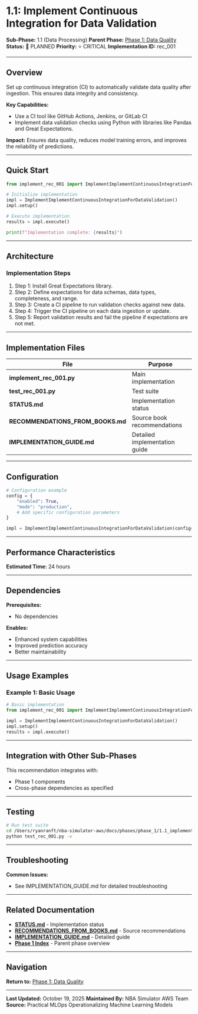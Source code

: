 # 1.1: Implement Continuous Integration for Data Validation

**Sub-Phase:** 1.1 (Data Processing)
**Parent Phase:** [Phase 1: Data Quality](../PHASE_1_INDEX.md)
**Status:** 🔵 PLANNED
**Priority:** ⭐ CRITICAL
**Implementation ID:** rec_001

---

## Overview

Set up continuous integration (CI) to automatically validate data quality after ingestion. This ensures data integrity and consistency.

**Key Capabilities:**
- Use a CI tool like GitHub Actions, Jenkins, or GitLab CI
- Implement data validation checks using Python with libraries like Pandas and Great Expectations.

**Impact:**
Ensures data quality, reduces model training errors, and improves the reliability of predictions.

---

## Quick Start

```python
from implement_rec_001 import ImplementImplementContinuousIntegrationForDataValidation

# Initialize implementation
impl = ImplementImplementContinuousIntegrationForDataValidation()
impl.setup()

# Execute implementation
results = impl.execute()

print(f"Implementation complete: {results}")
```

---

## Architecture

### Implementation Steps

1. Step 1: Install Great Expectations library.
2. Step 2: Define expectations for data schemas, data types, completeness, and range.
3. Step 3: Create a CI pipeline to run validation checks against new data.
4. Step 4: Trigger the CI pipeline on each data ingestion or update.
5. Step 5: Report validation results and fail the pipeline if expectations are not met.

---

## Implementation Files

| File | Purpose |
|------|---------|
| **implement_rec_001.py** | Main implementation |
| **test_rec_001.py** | Test suite |
| **STATUS.md** | Implementation status |
| **RECOMMENDATIONS_FROM_BOOKS.md** | Source book recommendations |
| **IMPLEMENTATION_GUIDE.md** | Detailed implementation guide |

---

## Configuration

```python
# Configuration example
config = {
    "enabled": True,
    "mode": "production",
    # Add specific configuration parameters
}

impl = ImplementImplementContinuousIntegrationForDataValidation(config=config)
```

---

## Performance Characteristics

**Estimated Time:** 24 hours

---

## Dependencies

**Prerequisites:**
- No dependencies

**Enables:**
- Enhanced system capabilities
- Improved prediction accuracy
- Better maintainability

---

## Usage Examples

### Example 1: Basic Usage

```python
# Basic implementation
from implement_rec_001 import ImplementImplementContinuousIntegrationForDataValidation

impl = ImplementImplementContinuousIntegrationForDataValidation()
impl.setup()
results = impl.execute()
```

---

## Integration with Other Sub-Phases

This recommendation integrates with:
- Phase 1 components
- Cross-phase dependencies as specified

---

## Testing

```bash
# Run test suite
cd /Users/ryanranft/nba-simulator-aws/docs/phases/phase_1/1.1_implement_continuous_integration_for_data_validation
python test_rec_001.py -v
```

---

## Troubleshooting

**Common Issues:**
- See IMPLEMENTATION_GUIDE.md for detailed troubleshooting

---

## Related Documentation

- **[STATUS.md](STATUS.md)** - Implementation status
- **[RECOMMENDATIONS_FROM_BOOKS.md](RECOMMENDATIONS_FROM_BOOKS.md)** - Source recommendations
- **[IMPLEMENTATION_GUIDE.md](IMPLEMENTATION_GUIDE.md)** - Detailed guide
- **[Phase 1 Index](../PHASE_1_INDEX.md)** - Parent phase overview

---

## Navigation

**Return to:** [Phase 1: Data Quality](../PHASE_1_INDEX.md)

---

**Last Updated:** October 19, 2025
**Maintained By:** NBA Simulator AWS Team
**Source:** Practical MLOps  Operationalizing Machine Learning Models
